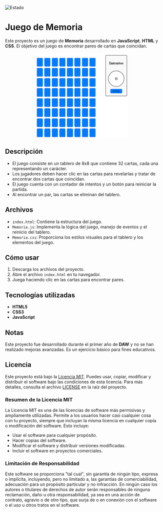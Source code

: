 ![Estado](https://img.shields.io/badge/Estado-Acabado-brightgreen?style=plastic)

# Juego de Memoria

Este proyecto es un juego de **Memoria** desarrollado en **JavaScript**, **HTML** y **CSS**. El objetivo del juego es encontrar pares de cartas que coincidan.

<div align="center">
  <img src="Juego_De_Memoria.png" alt="Imagen del juego de memoria js" width="300">
</div>

## Descripción

- El juego consiste en un tablero de 8x8 que contiene 32 cartas, cada una representando un carácter.
- Los jugadores deben hacer clic en las cartas para revelarlas y tratar de encontrar dos cartas que coincidan.
- El juego cuenta con un contador de intentos y un botón para reiniciar la partida.
- Al encontrar un par, las cartas se eliminan del tablero.

## Archivos

- `index.html`: Contiene la estructura del juego.
- `Memoria.js`: Implementa la lógica del juego, manejo de eventos y el reinicio del tablero.
- `Memoria.css`: Proporciona los estilos visuales para el tablero y los elementos del juego.

## Cómo usar

1. Descarga los archivos del proyecto.
2. Abre el archivo `index.html` en tu navegador.
3. Juega haciendo clic en las cartas para encontrar pares.

## Tecnologías utilizadas

- **HTML5**
- **CSS3**
- **JavaScript**

## Notas

Este proyecto fue desarrollado durante el primer año de **DAW** y no se han realizado mejoras avanzadas. Es un ejercicio básico para fines educativos.

## Licencia

Este proyecto está bajo la [Licencia MIT](https://opensource.org/licenses/MIT). Puedes usar, copiar, modificar y distribuir el software bajo las condiciones de esta licencia. Para más detalles, consulta el archivo [LICENSE](LICENSE) en la raíz del proyecto.

### Resumen de la Licencia MIT
La Licencia MIT es una de las licencias de software más permisivas y ampliamente utilizadas. Permite a los usuarios hacer casi cualquier cosa con tu proyecto, siempre que incluyan la misma licencia en cualquier copia o modificación del software. Esto incluye:

- Usar el software para cualquier propósito.
- Hacer copias del software.
- Modificar el software y distribuir versiones modificadas.
- Incluir el software en proyectos comerciales.

### Limitación de Responsabilidad
Este software se proporciona "tal cual", sin garantía de ningún tipo, expresa o implícita, incluyendo, pero no limitado a, las garantías de comerciabilidad, adecuación para un propósito particular y no infracción. En ningún caso los autores o titulares de derechos de autor serán responsables de ninguna reclamación, daño u otra responsabilidad, ya sea en una acción de contrato, agravio o de otro tipo, que surja de o en conexión con el software o el uso u otros tratos en el software.
